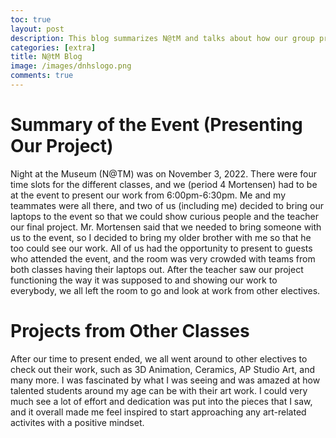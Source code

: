 ```yaml
---
toc: true
layout: post
description: This blog summarizes N@tM and talks about how our group presented our work to fellow students and the teacher. It also goes into a little detail on how we looked at art work from other electives.
categories: [extra]
title: N@tM Blog
image: /images/dnhslogo.png
comments: true
--- 
```


# Summary of the Event (Presenting Our Project)
Night at the Museum (N@TM) was on November 3, 2022. There were four time slots for the different classes, and we (period 4 Mortensen) had to be at the event to present our work from 6:00pm-6:30pm. Me and my teammates were all there, and two of us (including me) decided to bring our laptops to the event so that we could show curious people and the teacher our final project. Mr. Mortensen said that we needed to bring someone with us to the event, so I decided to bring my older brother with me so that he too could see our work. All of us had the opportunity to present to guests who attended the event, and the room was very crowded with teams from both classes having their laptops out. After the teacher saw our project functioning the way it was supposed to and showing our work to everybody, we all left the room to go and look at work from other electives.

# Projects from Other Classes
After our time to present ended, we all went around to other electives to check out their work, such as 3D Animation, Ceramics, AP Studio Art, and many more. I was fascinated by what I was seeing and was amazed at how talented students around my age can be with their art work. I could very much see a lot of effort and dedication was put into the pieces that I saw, and it overall made me feel inspired to start approaching any art-related activites with a positive mindset.